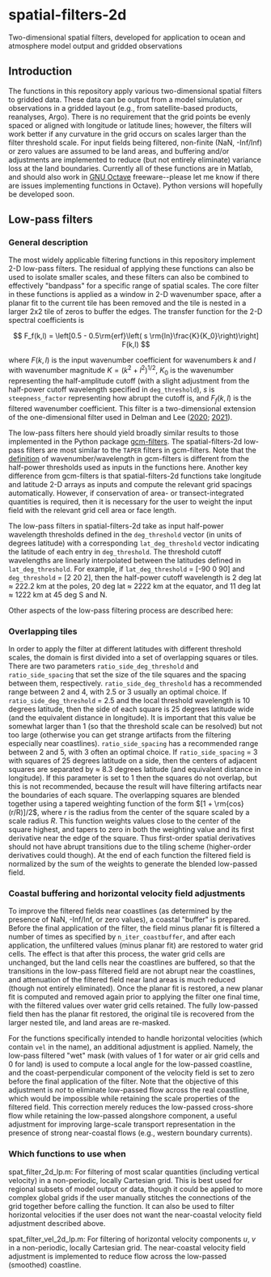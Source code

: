 # spatial-filters-2d
Two-dimensional spatial filters, developed for application to ocean and atmosphere model output and gridded observations

## Introduction
The functions in this repository apply various two-dimensional spatial filters to gridded data. These data can be output from a model simulation, or observations in a gridded layout (e.g., from satellite-based products, reanalyses, Argo). There is no requirement that the grid points be evenly spaced or aligned with longitude or latitude lines; however, the filters will work better if any curvature in the grid occurs on scales larger than the filter threshold scale. For input fields being filtered, non-finite (NaN, -Inf/Inf) or zero values are assumed to be land areas, and buffering and/or adjustments are implemented to reduce (but not entirely eliminate) variance loss at the land boundaries. Currently all of these functions are in Matlab, and should also work in [GNU Octave](https://octave.org) freeware--please let me know if there are issues implementing functions in Octave). Python versions will hopefully be developed soon.

## Low-pass filters

### General description
The most widely applicable filtering functions in this repository implement 2-D low-pass filters. The residual of applying these functions can also be used to isolate smaller scales, and these filters can also be combined to effectively "bandpass" for a specific range of spatial scales. The core filter in these functions is applied as a window in 2-D wavenumber space, after a planar fit to the current tile has been removed and the tile is nested in a larger 2x2 tile of zeros to buffer the edges. The transfer function for the 2-D spectral coefficients is

$$
F_f(k,l) = \left[0.5 - 0.5\rm{erf}\left( s  \rm{ln}\frac{K}{K_0}\right)\right] F(k,l)
$$

where $F(k,l)$ is the input wavenumber coefficient for wavenumbers $k$ and $l$ with wavenumber magnitude $K = (k^2 + l^2)^{1/2}$, $K_0$ is the wavenumber representing the half-amplitude cutoff (with a slight adjustment from the half-power cutoff wavelength specified in `deg_threshold`), $s$ is `steepness_factor` representing how abrupt the cutoff is, and $F_f(k,l)$ is the filtered wavenumber coefficient. This filter is a two-dimensional extension of the one-dimensional filter used in Delman and Lee ([2020](https://doi.org/10.5194/os-16-979-2020); [2021](https://doi.org/10.5194/os-17-1031-2021)).

The low-pass filters here should yield broadly similar results to those implemented in the Python package [gcm-filters](https://github.com/ocean-eddy-cpt/gcm-filters). The spatial-filters-2d low-pass filters are most similar to the `TAPER` filters in gcm-filters. Note that the [definition](https://gcm-filters.readthedocs.io/en/latest/theory.html) of wavenumber/wavelength in gcm-filters is different from the half-power thresholds used as inputs in the functions here. Another key difference from gcm-filters is that spatial-filters-2d functions take longitude and latitude 2-D arrays as inputs and compute the relevant grid spacings automatically. However, if conservation of area- or transect-integrated quantities is required, then it is necessary for the user to weight the input field with the relevant grid cell area or face length.

The low-pass filters in spatial-filters-2d take as input half-power wavelength thresholds defined in the `deg_threshold` vector (in units of degrees latitude) with a corresponding `lat_deg_threshold` vector indicating the latitude of each entry in `deg_threshold`. The threshold cutoff wavelengths are linearly interpolated between the latitudes defined in `lat_deg_threshold`. For example, if `lat_deg_threshold` = [-90 0 90] and `deg_threshold` = [2 20 2], then the half-power cutoff wavelength is 2 deg lat $\approx$ 222.2 km at the poles, 20 deg lat $\approx$ 2222 km at the equator, and 11 deg lat $\approx$ 1222 km at 45 deg S and N.

Other aspects of the low-pass filtering process are described here:

### Overlapping tiles
In order to apply the filter at different latitudes with different threshold scales, the domain is first divided into a set of overlapping squares or tiles.  There are two parameters `ratio_side_deg_threshold` and `ratio_side_spacing` that set the size of the tile squares and the spacing between them, respectively. `ratio_side_deg_threshold` has a recommended range between 2 and 4, with 2.5 or 3 usually an optimal choice. If `ratio_side_deg_threshold` = 2.5 and the local threshold wavelength is 10 degrees latitude, then the side of each square is 25 degrees latitude wide (and the equivalent distance in longitude).  It is important that this value be somewhat larger than 1 (so that the threshold scale can be resolved) but not too large (otherwise you can get strange artifacts from the filtering especially near coastlines). `ratio_side_spacing` has a recommended range between 2 and 5, with 3 often an optimal choice. If `ratio_side_spacing` = 3 with squares of 25 degrees latitude on a side, then the centers of adjacent squares are separated by $\approx$ 8.3 degrees latitude (and equivalent distance in longitude). If this parameter is set to 1 then the squares do not overlap, but this is not recommended, because the result will have filtering artifacts near the boundaries of each square. The overlapping squares are blended together using a tapered weighting function of the form $[1 + \rm{cos}(r/R)]/2$, where $r$ is the radius from the center of the square scaled by a scale radius $R$. This function weights values close to the center of the square highest, and tapers to zero in both the weighting value and its first derivative near the edge of the square. Thus first-order spatial derivatives should not have abrupt transitions due to the tiling scheme (higher-order derivatives could though). At the end of each function the filtered field is normalized by the sum of the weights to generate the blended low-passed field.

### Coastal buffering and horizontal velocity field adjustments
To improve the filtered fields near coastlines (as determined by the presence of NaN, -Inf/Inf, or zero values), a coastal "buffer" is prepared. Before the final application of the filter, the field minus planar fit is filtered a number of times as specified by `n_iter_coastbuffer`, and after each application, the unfiltered values (minus planar fit) are restored to water grid cells. The effect is that after this process, the water grid cells are unchanged, but the land cells near the coastlines are buffered, so that the transitions in the low-pass filtered field are not abrupt near the coastlines, and attenuation of the filtered field near land areas is much reduced (though not entirely eliminated). Once the planar fit is restored, a new planar fit is computed and removed again prior to applying the filter one final time, with the filtered values over water grid cells retained. The fully low-passed field then has the planar fit restored, the original tile is recovered from the larger nested tile, and land areas are re-masked.

For the functions specifically intended to handle horizontal velocities (which contain `vel` in the name), an additional adjustment is applied. Namely, the low-pass filtered "wet" mask (with values of 1 for water or air grid cells and 0 for land) is used to compute a local angle for the low-passed coastline, and the coast-perpendicular component of the velocity field is set to zero before the final application of the filter. Note that the objective of this adjustment is *not* to eliminate low-passed flow across the real coastline, which would be impossible while retaining the scale properties of the filtered field. This correction merely reduces the low-passed cross-shore flow while retaining the low-passed alongshore component, a useful adjustment for improving large-scale transport representation in the presence of strong near-coastal flows (e.g., western boundary currents).

### Which functions to use when
spat_filter_2d_lp.m: For filtering of most scalar quantities (including vertical velocity) in a non-periodic, locally Cartesian grid. This is best used for regional subsets of model output or data, though it could be applied to more complex global grids if the user manually stitches the connections of the grid together before calling the function. It can also be used to filter horizontal velocities if the user does not want the near-coastal velocity field adjustment described above.

spat_filter_vel_2d_lp.m: For filtering of horizontal velocity components $u$, $v$ in a non-periodic, locally Cartesian grid. The near-coastal velocity field adjustment is implemented to reduce flow across the low-passed (smoothed) coastline.
